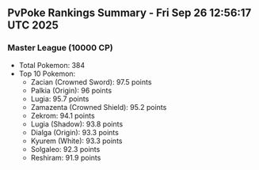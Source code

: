 ## PvPoke Rankings Summary - Fri Sep 26 12:56:17 UTC 2025

### Master League (10000 CP)
- Total Pokemon: 384
- Top 10 Pokemon:
  - Zacian (Crowned Sword): 97.5 points
  - Palkia (Origin): 96 points
  - Lugia: 95.7 points
  - Zamazenta (Crowned Shield): 95.2 points
  - Zekrom: 94.1 points
  - Lugia (Shadow): 93.8 points
  - Dialga (Origin): 93.3 points
  - Kyurem (White): 93.3 points
  - Solgaleo: 92.3 points
  - Reshiram: 91.9 points

